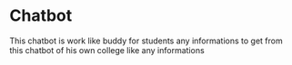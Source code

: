 # Chatbot
This chatbot is work like buddy for students any informations to get from this chatbot of his own college like any informations
